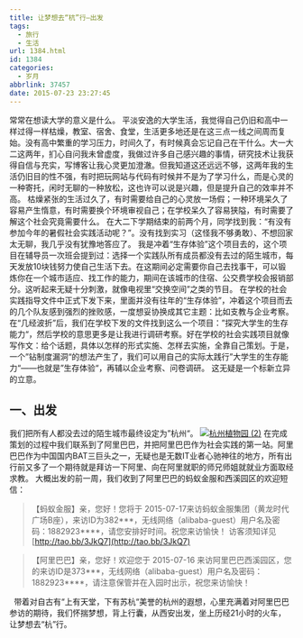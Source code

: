 ```yaml
---
title: 让梦想去“杭”行—出发
tags:
  - 旅行
  - 生活
url: 1384.html
id: 1384
categories:
  - 岁月
abbrlink: 37457
date: 2015-07-23 23:27:45
---
```


常常在想读大学的意义是什么。 平淡安逸的大学生活，我觉得自己仍旧和高中一样过得一样枯燥，教室、宿舍、食堂，生活更多地还是在这三点一线之间周而复始。没有高中繁重的学习压力，时间久了，有时候真会忘记自己在干什么。大一大二这两年，扪心自问我未曾虚度，我做过许多自己感兴趣的事情，研究技术让我获得自信与充实，写博客让我心灵更加澄澈。但我知道这还远远不够，这两年我的生活仍旧目的性不强，有时把玩网站与代码有时候并不是为了学习什么，而是心灵的一种寄托，闲时无聊的一种放松，这也许可以说是兴趣，但是提升自己的效率并不高。 枯燥紧张的生活过久了，有时需要给自己的心灵放一场假；一种环境呆久了容易产生惰意，有时需要换个环境审视自己；在学校呆久了容易狭隘，有时需要了解这个社会究竟需要什么。 在大二下学期结束的前两个月，同学找到我：“有没有参加今年的暑假社会实践活动呢？”。没有找到实习（这怪我不够勇敢）、不想回家太无聊，我几乎没有犹豫地答应了。 我是冲着“生存体验”这个项目去的，这个项目在辅导员一次班会提到过：选择一个实践队所有成员都没有去过的陌生城市，每天发放10块钱努力使自己生活下去。在这期间必定需要你自己去找事干，可以锻炼你在一个城市适应、找工作的能力，期间在该城市的住宿、公交费学校会报销部分。这听起来无疑十分刺激，就像电视里“交换空间”之类的节目。 在学校的社会实践指导文件中正式下发下来，里面并没有往年的“生存体验”，冲着这个项目而去的几个队友感到强烈的挫败感，一度想妥协换成其它主题：比如支教与企业考察。在“几经波折”后，我们在学校下发的文件找到这么一个项目：”探究大学生的生存能力“，然后学校的意思更多是让我进行调研考察。好在学校的社会实践项目就像写作文：给个话题，具体以怎样的形式实施、怎样去实施，全靠自己策划。于是，一个”钻制度漏洞“的想法产生了，我们可以用自己的实际太践行”大学生的生存能力“——也就是”生存体验“，再辅以企业考察、问卷调研。 这无疑是一个标新立异的立意。  

一、出发
----

我们把所有人都没去过的陌生城市最终设定为”杭州“。 [![杭州植物园 (2)](http://baiyuan.wang/wp-content/uploads/2015/07/baiyuan.wang_2015-07-24_16-53-41.jpg)](http://baiyuan.wang/wp-content/uploads/2015/07/baiyuan.wang_2015-07-24_16-53-41.jpg) 在完成策划的过程中我们联系到了阿里巴巴，并把阿里巴巴作为社会实践的第一站。阿里巴巴作为中国国内BAT三巨头之一，无疑也是无数IT业者心驰神往的地方，所有出行前又多了一个期待就是拜访一下阿里、向在阿里就职的师兄师姐就就业方面取经求教。 大概出发的前一周，我们收到了阿里巴巴的蚂蚁金服和西溪园区的欢迎短信：  

> 【蚂蚁金服】亲，您好！您将于 2015-07-17来访蚂蚁金服集团（黄龙时代广场B座），来访ID为382***，无线网络（alibaba-guest）用户名及密码：1882923****，请您安排好时间。祝您来访愉快！ 访客须知详见[http://tao.bb/3JkQ7](http://tao.bb/3JkQ7)

> 【阿里巴巴】亲，您好！欢迎您于 2015-07-16 来访阿里巴巴西溪园区，您的来访ID是373***，无线网络（alibaba-guest）用户名及密码：1882923****，请注意保管并在入园时出示，祝您来访愉快！

  带着对自古有“上有天堂，下有苏杭“美誉的杭州的遐想，心里充满着对阿里巴巴参访的期待，我们怀揣梦想，背上行囊，从西安出发，坐上历经21小时的火车，让梦想去“杭”行。